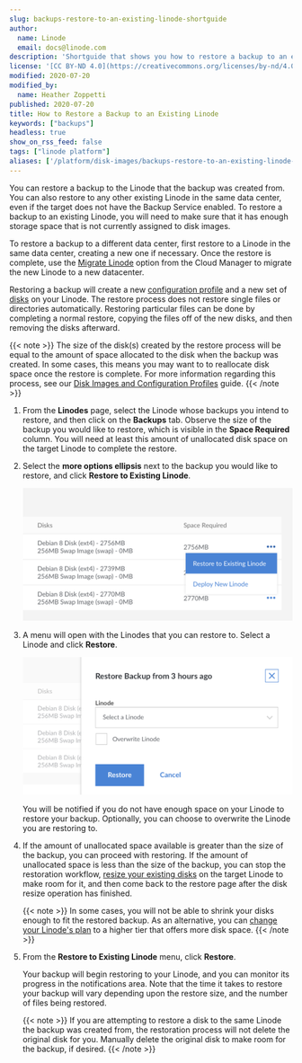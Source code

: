```yaml
---
slug: backups-restore-to-an-existing-linode-shortguide
author:
  name: Linode
  email: docs@linode.com
description: 'Shortguide that shows you how to restore a backup to an existing Linode.'
license: '[CC BY-ND 4.0](https://creativecommons.org/licenses/by-nd/4.0)'
modified: 2020-07-20
modified_by:
  name: Heather Zoppetti
published: 2020-07-20
title: How to Restore a Backup to an Existing Linode
keywords: ["backups"]
headless: true
show_on_rss_feed: false
tags: ["linode platform"]
aliases: ['/platform/disk-images/backups-restore-to-an-existing-linode-shortguide/']
---
```


You can restore a backup to the Linode that the backup was created from. You can also restore to any other existing Linode in the same data center, even if the target does not have the Backup Service enabled. To restore a backup to an existing Linode, you will need to make sure that it has enough storage space that is not currently assigned to disk images.

To restore a backup to a different data center, first restore to a Linode in the same data center, creating a new one if necessary. Once the restore is complete, use the [Migrate Linode](/docs/guides/how-to-initiate-a-cross-data-center-migration-for-your-linode/) option from the Cloud Manager to migrate the new Linode to a new datacenter.

Restoring a backup will create a new [configuration profile](/docs/platform/disk-images/disk-images-and-configuration-profiles/#configuration-profiles) and a new set of [disks](/docs/platform/disk-images/disk-images-and-configuration-profiles/#disks) on your Linode. The restore process does not restore single files or directories automatically. Restoring particular files can be done by completing a normal restore, copying the files off of the new disks, and then removing the disks afterward.

{{< note >}}
The size of the disk(s) created by the restore process will be equal to the amount of space allocated to the disk when the backup was created. In some cases, this means you may want to to reallocate disk space once the restore is complete. For more information regarding this process, see our [Disk Images and Configuration Profiles](/docs/platform/disk-images/disk-images-and-configuration-profiles/#resizing-a-disk) guide.
{{< /note >}}

1.  From the **Linodes** page, select the Linode whose backups you intend to restore, and then click on the **Backups** tab. Observe the size of the backup you would like to restore, which is visible in the **Space Required** column. You will need at least this amount of unallocated disk space on the target Linode to complete the restore.

1.  Select the **more options ellipsis** next to the backup you would like to restore, and click **Restore to Existing Linode**.

    ![Click on the ellipsis menu icon to restore to an existing Linode](backups-restore-existing-linode.png "Click on the ellipsis menu icon to restore to an existing Linode")

1.  A menu will open with the Linodes that you can restore to. Select a Linode and click **Restore**.

    ![Select the Linode you would like to restore your backup to](backups-restore-existing-linode-menu.png "Select the Linode you would like to restore your backup to")

    You will be notified if you do not have enough space on your Linode to restore your backup. Optionally, you can choose to overwrite the Linode you are restoring to.

1.  If the amount of unallocated space available is greater than the size of the backup, you can proceed with restoring. If the amount of unallocated space is less than the size of the backup, you can stop the restoration workflow, [resize your existing disks](/docs/platform/disk-images/disk-images-and-configuration-profiles/#resizing-a-disk) on the target Linode to make room for it, and then come back to the restore page after the disk resize operation has finished.

    {{< note >}}
In some cases, you will not be able to shrink your disks enough to fit the restored backup. As an alternative, you can [change your Linode's plan](/docs/platform/disk-images/resizing-a-linode/) to a higher tier that offers more disk space.
{{< /note >}}

1.  From the **Restore to Existing Linode** menu, click **Restore**.

    Your backup will begin restoring to your Linode, and you can monitor its progress in the notifications area. Note that the time it takes to restore your backup will vary depending upon the restore size, and the number of files being restored.

    {{< note >}}
If you are attempting to restore a disk to the same Linode the backup was created from, the restoration process will not delete the original disk for you. Manually delete the original disk to make room for the backup, if desired.
{{< /note >}}